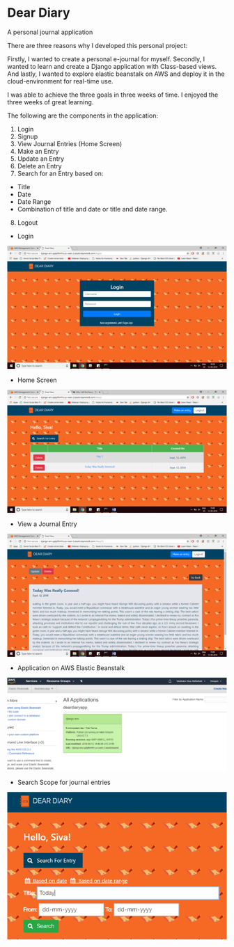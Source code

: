 # Dear Diary
A personal journal application

 There are three reasons why I developed this personal project:
 
 Firstly, I wanted to create a personal e-journal for myself. 
 Secondly, I wanted to learn and create a Django application with Class-based views. 
 And lastly, I wanted to explore elastic beanstalk on AWS and  deploy it in the cloud-environment for real-time use. 
 
 I was able to achieve the three goals in three weeks of time. I enjoyed the three weeks of great learning.
 
 The following are the components in the application:
 1. Login
 2. Signup
 3. View Journal Entries (Home Screen)
 4. Make an Entry
 5. Update an Entry
 6. Delete an Entry
 7. Search for an Entry based on: 
 - Title
 - Date
 - Date Range
 - Combination of title and date or title and date range.
 8. Logout
 
- Login

![Login Page](https://github.com/mvsabhishek/mvsabhishek.github.io/blob/master/img/drd1.png)

- Home Screen

![Home Screen](https://github.com/mvsabhishek/mvsabhishek.github.io/blob/master/img/drd2.png)

- View a Journal Entry

![View Entry](https://github.com/mvsabhishek/mvsabhishek.github.io/blob/master/img/drd3.png)

- Application on AWS Elastic Beanstalk

![Application on AWS Elastic Beanstalk](https://github.com/mvsabhishek/mvsabhishek.github.io/blob/master/img/drd4.png)

- Search Scope for journal entries

![Search Scope for journal entries](https://github.com/mvsabhishek/mvsabhishek.github.io/blob/master/img/drd5.png)
